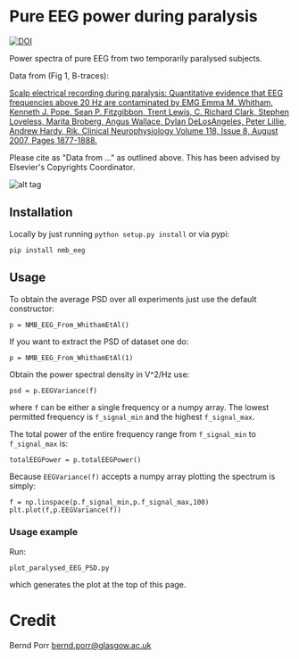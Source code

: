# Pure EEG power during paralysis

[![DOI](https://zenodo.org/badge/529194569.svg)](https://zenodo.org/badge/latestdoi/529194569)

Power spectra of pure EEG from two temporarily paralysed
subjects.

Data from (Fig 1, B-traces):

[Scalp electrical recording during paralysis: Quantitative evidence that
EEG frequencies above 20 Hz are contaminated by EMG
Emma M. Whitham, Kenneth J. Pope, Sean P. Fitzgibbon, Trent Lewis,
C. Richard Clark, Stephen Loveless, Marita Broberg, Angus Wallace,
Dylan DeLosAngeles, Peter Lillie, Andrew Hardy, Rik.
Clinical Neurophysiology Volume 118, Issue 8, August 2007,
Pages 1877-1888.](https://www.sciencedirect.com/science/article/abs/pii/S1388245707001988)

Please cite as "Data from ..." as outlined above. This has been advised by Elsevier's Copyrights Coordinator.

![alt tag](individual_average.png)

## Installation

Locally by just running `python setup.py install` or via pypi:

```
pip install nmb_eeg
```

## Usage

To obtain the average PSD over all experiments just use
the default constructor:
```
p = NMB_EEG_From_WhithamEtAl()
```

If you want to extract the PSD of dataset one do:
```
p = NMB_EEG_From_WhithamEtAl(1)
```

Obtain the power spectral density in V^2/Hz use:
```
psd = p.EEGVariance(f)
```
where `f` can be either a single frequency or a numpy array.
The lowest permitted frequency is
`f_signal_min` and the highest `f_signal_max`.

The total power of the entire frequency range from `f_signal_min` to `f_signal_max` is:
```
totalEEGPower = p.totalEEGPower()
```

Because `EEGVariance(f)` accepts a numpy array plotting the spectrum
is simply:
```
f = np.linspace(p.f_signal_min,p.f_signal_max,100)
plt.plot(f,p.EEGVariance(f))
```

### Usage example

Run:
```
plot_paralysed_EEG_PSD.py
```
which generates the plot at the top of this page.

# Credit

Bernd Porr <bernd.porr@glasgow.ac.uk>
